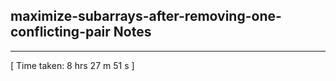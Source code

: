 <h2>maximize-subarrays-after-removing-one-conflicting-pair Notes</h2><hr>[ Time taken: 8 hrs 27 m 51 s ]